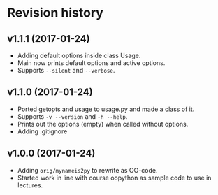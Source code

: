 Revision history
===================


v1.1.1 (2017-01-24)
-------------------

* Adding default options inside class Usage.
* Main now prints default options and active options.
* Supports `--silent` and `--verbose`.


v1.1.0 (2017-01-24)
-------------------

* Ported getopts and usage to usage.py and made a class of it.
* Supports `-v --version` and `-h --help`.
* Prints out the options (empty) when called without options.
* Adding .gitignore


v1.0.0 (2017-01-24)
-------------------

* Adding `orig/mynameis2py` to rewrite as OO-code.
* Started work in line with course oopython as sample code to use in lectures.
